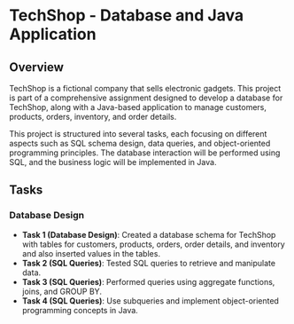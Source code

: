 # TechShop - Database and Java Application

## Overview
TechShop is a fictional company that sells electronic gadgets. This project is part of a comprehensive assignment designed to develop a database for TechShop, along with a Java-based application to manage customers, products, orders, inventory, and order details.

This project is structured into several tasks, each focusing on different aspects such as SQL schema design, data queries, and object-oriented programming principles. The database interaction will be performed using SQL, and the business logic will be implemented in Java.

## Tasks

### Database Design

- **Task 1 (Database Design)**: Created a database schema for TechShop with tables for customers, products, orders, order details, and inventory and also inserted values in the tables.
- **Task 2 (SQL Queries)**: Tested SQL queries to retrieve and manipulate data.
- **Task 3 (SQL Queries)**: Performed queries using aggregate functions, joins, and GROUP BY.
- **Task 4 (SQL Queries)**: Use subqueries and implement object-oriented programming concepts in Java.